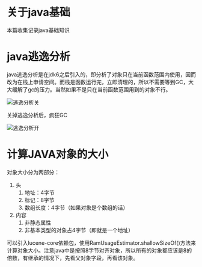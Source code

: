# 关于java基础

本篇收集记录java基础知识

# java逃逸分析

java逃逸分析是在jdk6之后引入的，即分析了对象只在当前函数范围内使用，因而改为在栈上申请空间。而栈是函数运行完，立即清理的，所以不需要等到GC，大大缓解了gc的压力。当然如果不是只在当前函数范围用到的对象不行。

![逃逸分析关](E:\NoteBooks\java\img\逃逸分析_关.png)

关掉逃逸分析后，疯狂GC

<img src="E:\NoteBooks\java\img\逃逸分析_开.png" alt="逃逸分析开"  />

# 计算JAVA对象的大小

对象大小分为两部分：

1. 头
   1. 地址：4字节
   2. 标记：8字节
   3. 数组长度：4字节（如果对象是个数组的话）
2. 内容
   1. 非静态属性
   2. 非基本类型的对象占4字节（即就是一个地址）

可以引入lucene-core依赖包，使用RamUsageEstimator.shallowSizeOf()方法来计算对象大小。注意java中是按照8字节对齐对象，所以所有的对象都应该是8的倍数，有继承的情况下，先看父对象字段，再看该对象。